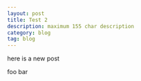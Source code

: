 ```yaml
---
layout: post
title: Test 2
description: maximum 155 char description
category: blog
tag: blog
---
```


here is a new post


foo bar
